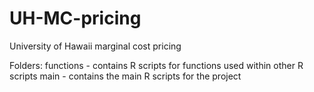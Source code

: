 # UH-MC-pricing
University of Hawaii marginal cost pricing

Folders:
  functions - contains R scripts for functions used within other R scripts
  main - contains the main R scripts for the project

